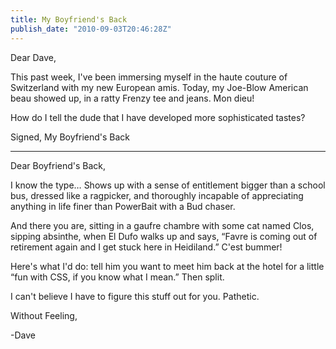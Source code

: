 ```yaml
---
title: My Boyfriend's Back
publish_date: "2010-09-03T20:46:28Z"
---
```


Dear Dave,

This past week, I've been immersing myself in the haute couture of Switzerland with my new European amis. Today, my Joe-Blow American beau showed up, in a ratty Frenzy tee and jeans. Mon dieu!

How do I tell the dude that I have developed more sophisticated tastes?

Signed,
My Boyfriend's Back

---

Dear Boyfriend's Back,

I know the type&#8230; Shows up with a sense of entitlement bigger than a school bus, dressed like a ragpicker, and thoroughly incapable of appreciating anything in life finer than PowerBait with a Bud chaser.

And there you are, sitting in a gaufre chambre with some cat named Clos, sipping absinthe, when El Dufo walks up and says, &#8220;Favre is coming out of retirement again and I get stuck here in Heidiland.&#8221; C'est bummer!

Here's what I'd do: tell him you want to meet him back at the hotel for a little &#8220;fun with CSS, if you know what I mean.&#8221; Then split.

I can't believe I have to figure this stuff out for you. Pathetic.

Without Feeling,

-Dave
